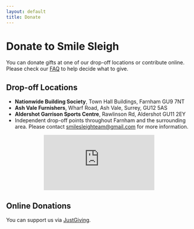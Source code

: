 ```yaml
---
layout: default
title: Donate
---
```


# Donate to Smile Sleigh

You can donate gifts at one of our drop-off locations or contribute online.  Please check our [FAQ](faq) to help decide what to give.

## Drop-off Locations
- **Nationwide Building Society**, Town Hall Buildings, Farnham GU9 7NT <a href="https://www.google.com/maps/search/?api=1&query=Nationwide+Building+Society,+Farnham" target="_blank"><i class="fas fa-map-marker-alt"></i></a>
- **Ash Vale Furnishers**, Wharf Road, Ash Vale, Surrey, GU12 5AS <a href="https://www.google.com/maps/search/?api=1&query=Ash+Vale+Furnishers,+Ash+Vale" target="_blank"><i class="fas fa-map-marker-alt"></i></a>
- **Aldershot Garrison Sports Centre**, Rawlinson Rd, Aldershot GU11 2EY <a href="https://www.google.com/maps/search/?api=1&query=Aldershot+Garrison+Sports+Centre,+Aldershot" target="_blank"><i class="fas fa-map-marker-alt"></i></a>
- Independent drop-off points throughout Farnham and the surrounding area. Please contact smilesleighteam@gmail.com for more information.
<p align="center"><iframe frameBorder="0" src="https://www.google.com/maps/d/embed?mid=18U-LfjGc3qUQ6PL9LJhd5M1FU7YD9iQ&ehbc=2E312F&noprof=1" class="map"></iframe></p>


## Online Donations
You can support us via [JustGiving](https://www.justgiving.com/crowdfunding/Smilesleigh24).
